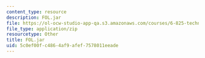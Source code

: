 ```yaml
---
content_type: resource
description: FOL.jar
file: https://ol-ocw-studio-app-qa.s3.amazonaws.com/courses/6-825-techniques-in-artificial-intelligence-sma-5504-fall-2002/5c0ef00fc4864af9afef7578011eeade_FOL.jar
file_type: application/zip
resourcetype: Other
title: FOL.jar
uid: 5c0ef00f-c486-4af9-afef-7578011eeade
---
```

